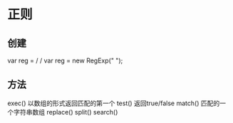 # 正则
## 创建
var reg = /   /
var reg = new RegExp("  ");

## 方法
exec() 以数组的形式返回匹配的第一个
test() 返回true/false
match() 匹配的一个字符串数组
replace()
split()
search()